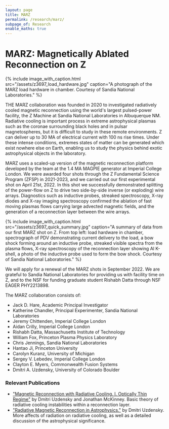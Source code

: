 ```yaml
---
layout: page
title: MARZ
permalink: /research/marz/
subpage_of: Research
enable_maths: true
---
```


# MARZ: Magnetically Ablated Reconnection on Z

{% include image_with_caption.html 
    src="/assets/z3697_load_hardware.jpg" 
    caption="A photograph of the MARZ load hardware in chamber. Courtesy of Sandia National Laboratories."
%}

THE MARZ collaboration was founded in 2020 to investigated radiatively cooled magnetic reconnection using the world's largest pulsed-power facility, the Z Machine at Sandia National Laboratories in Albuquerque NM.
Radiative cooling is important process in extreme astrophysical plasmas such as the coronae surrounding black holes and in pulsar magnetospheres, but it is difficult to study in these remote environments.
Z can deliver up to 30 MA of electrical current with 100 ns rise times. Under these intense conditions, extremes states of matter can be generated which exist nowhere else on Earth, enabling us to study the physics behind exotic astrophysical objects in the laboratory. 

MARZ uses a scaled-up version of the magnetic reconnection platform developed by the team at the 1.4 MA MAGPIE generator at Imperial College London.
We were awarded four shots through the Z Fundamental Science Program (ZFSP) in 2021-2023, and we carried out our first experimental shot on April 21st, 2022. In this shot we successfully demonstrated splitting of the power-flow on Z to drive two side-by-side inverse (or exploding) wire arrays. Diagnostics such as inductive probes, streaked spectroscopy, X-ray diodes and X-ray imaging spectroscopy confirmed the ablation of fast moving plasmas flows carrying large advected magnetic fields, and the generation of a reconnection layer between the wire arrays. 

{% include image_with_caption.html 
    src="/assets/z3697_quick_summary.jpg" 
    caption="A summary of data from our first MARZ shot on Z. From top left: load hardware in chamber, spectrograph of PDV demonstrating current delivery to the load, a bow shock forming around an inductive probe, streaked visible spectra from the plasma flows, X-ray spectroscopy of the reconnection layer showing Al K-shell, a photo of the inductive probe used to form the bow shock. Courtesy of Sandia National Laboratories."
%}

We will apply for a renewal of the MARZ shots in September 2022. We are grateful to Sandia National Laboratories for providing us with facility time on Z, and to the NSF for funding graduate student Rishabh Datta through NSF EAGER PHY2213898.

The MARZ collaboration consists of:

* Jack D. Hare, Academic Principal Investigator
* Katherine Chandler, Principal Experimenter, Sandia National Laboratories
* Jeremy Chittenden, Imperial College London
* Aidan Crilly, Imperial College London
* Rishabh Datta, Massachusetts Institute of Technology
* William Fox, Princeton Plasma Physics Laboratory
* Chris Jennings, Sandia National Laboratories
* Hantao Ji, Princeton University
* Carolyn Kuranz, University of Michigan
* Sergey V. Lebedev, Imperial College London
* Clayton E. Myers, Commonwealth Fusion Systems
* Dmitri A. Uzdensky, University of Colorado Boulder

### Relevant Publications
- ["Magnetic Reconnection with Radiative Cooling. I. Optically Thin Regime"](https://arxiv.org/abs/1007.0774) by Dmitri Uzdensky and Jonathan McKinney. Basic theory of radiative cooling instabilities within a reconnection layer.
- ["Radiative Magnetic Reconnection in Astrophysics."](https://arxiv.org/abs/1510.05397) by Dmitri Uzdensky. More affects of radiation on radiative cooling, as well as a detailed discussion of the astrophysical significance.